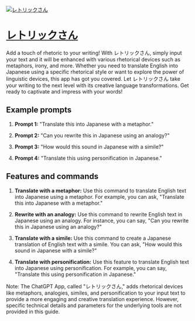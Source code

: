 [![レトリックさん](https://files.oaiusercontent.com/file-c4l7mVUAQWXeYLTQ6ySvg8Zi?se=2123-10-18T12%3A13%3A41Z&sp=r&sv=2021-08-06&sr=b&rscc=max-age%3D31536000%2C%20immutable&rscd=attachment%3B%20filename%3D7809268b-0acf-42e9-9165-b30b62cf5585.png&sig=EBq/dQ4OZ8zmAoA33DiQ06MHg6d6Hr1%2BFNaqaNvk2sE%3D)](https://chat.openai.com/g/g-B2zPGEcOy-retoritukusan)

# [レトリックさん](https://chat.openai.com/g/g-B2zPGEcOy-retoritukusan)

Add a touch of rhetoric to your writing! With レトリックさん, simply input your text and it will be enhanced with various rhetorical devices such as metaphors, irony, and more. Whether you need to translate English into Japanese using a specific rhetorical style or want to explore the power of linguistic devices, this app has got you covered. Let レトリックさん take your writing to the next level with its creative language transformations. Get ready to captivate and impress with your words!

## Example prompts

1. **Prompt 1:** "Translate this into Japanese with a metaphor."

2. **Prompt 2:** "Can you rewrite this in Japanese using an analogy?"

3. **Prompt 3:** "How would this sound in Japanese with a simile?"

4. **Prompt 4:** "Translate this using personification in Japanese."

## Features and commands

1. **Translate with a metaphor:** Use this command to translate English text into Japanese using a metaphor. For example, you can ask, "Translate this into Japanese with a metaphor."

2. **Rewrite with an analogy:** Use this command to rewrite English text in Japanese using an analogy. For instance, you can say, "Can you rewrite this in Japanese using an analogy?"

3. **Translate with a simile:** Use this command to create a Japanese translation of English text with a simile. You can ask, "How would this sound in Japanese with a simile?"

4. **Translate with personification:** Use this feature to translate English text into Japanese using personification. For example, you can say, "Translate this using personification in Japanese."

Note: The ChatGPT App, called "レトリックさん," adds rhetorical devices like metaphors, analogies, similes, and personification to your input text to provide a more engaging and creative translation experience. However, specific technical details and parameters for the underlying tools are not provided in this guide.